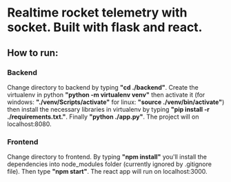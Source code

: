 # Realtime rocket telemetry with socket. Built with flask and react.

## How to run:
### Backend
Change directory to backend by typing **"cd ./backend"**. Create the virtualenv in python **"python -m virtualenv venv"** then activate it (for windows: **"./venv/Scripts/activate"** for linux: **"source ./venv/bin/activate"**) then install the necessary libraries in virtualenv by typing **"pip install -r ./requirements.txt."**. Finally **"python ./app.py"**. The project will on localhost:8080.

### Frontend
Change directory to frontend. By typing **"npm install"** you'll install the dependencies into node_modules folder (currently ignored by .gitignore file). Then type **"npm start"**. The react app will run on localhost:3000.